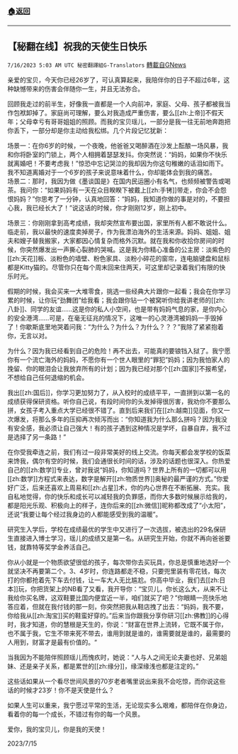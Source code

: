 ###  [:house:返回](README.md)
---


## 【秘翻在线】祝我的天使生日快乐
`7/16/2023 5:03 AM UTC 秘密翻譯組G-Translators` [轉載自GNews](https://gnews.org/articles/1463839)

亲爱的宝贝，今天你已经26岁了，可认真算起来，我陪伴你的日子不超过6年，这种缺憾带来的伤害会伴随你一生，并且无法弥合。

回顾我走过的前半生，好像我一直都是一个人向前冲，家庭、父母、孩子都被我当作包袱卸掉了。家庭尚可理解，要么对我造成严重伤害，要么[[zh:上帝]]不假天年；父母幸亏有哥哥姐姐的照顾。而我的宝贝瑶儿，一部分是我一往无前地奔跑把你丢下，一部分却是你主动给我松绑。几个片段记忆犹新：

场景一：在你6岁的时候，一个夜晚，他爸爸又喝醉酒在沙发上酝酿一场风暴，我和你将卧室的门锁上，两个人相拥着瑟瑟发抖。你突然说：“妈妈，如果你不快乐就离婚吧！不要考虑我！”惊恐中忘记哭泣的我却因为你这句稚嫩的话泪如雨下。我不知道离婚对于一个6岁的孩子来说意味着什么，你却能体会到我的痛苦。  
场景二：那时，我因为做《墨谈国是》在国内民运圈小有名气，也频频被警告或喝茶。我问你：“如果妈妈有一天在众目睽睽下被戴上[[zh:手铐]]带走，你会不会怨恨妈妈？”你思考了一分钟，认真地回答：“妈妈，我知道你做的事是对的，不要担心我，我已经长大了！”说这话的时候，你才刚刚12岁，刚上初中。

场景三：你刚刚拿到高考成绩，我却突然宣布要出国，家里所有人都不敢说什么。临走前，我以最快的速度卖掉房子，作为我漂泊海外的生活来源。妈妈、姐姐、姐夫和嫂子替我搬家，大家都因心情复杂而格外沉默。就在我和你收拾你房间的时候，你突然爆发出一声撕心裂肺的哭喊。这是我为你精心准备的公主房：淡紫色的[[zh:天花]]板、淡粉色的墙壁、粉色家具、淡粉小碎花的窗帘，连电脑键盘和鼠标都是Kitty猫的。尽管你只在每个周末回来住两天，可这里却记录着我们有限的快乐时光。

假期的时候，我会买来一大堆零食，挑选一些经典大片跟你一起看；我会在你学习累的时候，让你玩“劲舞团”给我看；我会跟你钻一个被窝听你给我讲老师的[[zh:八卦]]、同学的友谊……这是你的私人小空间，也是带有妈妈气息的家，是你内心的安全港湾……可是，在毫无征兆的情况下，这唯一的心灵港湾被妈妈一手毁掉了！你歇斯底里地哭着问我：“为什么？为什么？为什么？？？”我除了紧紧抱着你，无言以对。

为什么？因为我已经看到自己的危险！再不出去，可能真的要锒铛入狱了。我宁愿你有一个流亡海外的妈妈，不愿你有一个世人眼里的“罪犯”妈妈；因为我怕家人的挽留、你的眼泪会让我放弃所有的计划；因为我已经对那个[[zh:国家]]不报希望，不想给自己任何退缩的机会。

我出[[zh:国后]]，你学习更加努力了，从入校时的成绩平平，一直拼到以第一名的成绩获得保研资格。听你自己说，有段时间你的头发掉得很厉害，我劝你不要那么拼，女孩子考入重点大学已经很不错了。直到后来我们在[[zh:越南]]见面，你又一次爆发，将那么多年的压抑再次倾泻而出：“你知道我为什么那么拼吗？因为我没有安全感，我必须让自己强大！有的孩子遇到这种情况是学坏，自暴自弃，我不过是选择了另一条路！”

在你受我牵连之前，我们有过一段非常美好的线上交流。你每天都会发学校的饭菜来馋我，偶尔有空的时候，我们会通很长时间的话，涉及的话题也很深入。你热爱自己的[[zh:数学]]专业，曾对我说“妈妈，你知道吗？世界上所有的一切都可以用[[zh:数学]]方程式来表达，数字是解开[[zh:物质世界]]奥秘的最严谨的方式。”你爱好广泛，后来还喜欢上周易和[[zh:占星]]术，你的内心世界在不断拓展、充实。我自私地觉得，你的快乐和成长可以减轻我的负罪感，而你大多数时候展示给我的，都是阳光乐观、积极向上的样子，连你后来的[[zh:微信]]昵称都改成了“小太阳”，还说“我要让每个经过我身边的人都能感受到我的温暖”。

研究生入学后，学校在成绩最优的学生中又进行了一次选拔，被选出的29名保研生直接进入博士学习，瑶儿的成绩又是第一名。从研究生开始，你就不再向爸爸要钱，就靠特等奖学金养活自己。

你从小就是一个物质欲望很低的孩子，每次带你去买玩具，你总是慎重地选好一个就坚决不再要第二个。3、4岁时，你连路都走不稳，只要兜里装有零花钱，每次打的你都抢着先下车去付钱，让一车大人无比尴尬。你高中毕业，我们去[[zh:日本]]玩，你把货架上的NB看了又看，我开导你：“宝贝儿，你长这么大，从来不让我给你买名牌，这双鞋要比国内便宜近一半，咱们就买了吧？”你眼睛一亮快乐地答应着，但就在我付钱的那一刻，你突然把我从鞋店拽了出去：“妈妈，我不要，你给我从[[zh:淘宝]]买的鞋蛮好穿的。”后来当你跟我分享你研习[[zh:佛教]]的心得时，我才知道，你的慧根是天生的，你说：“财富在世界上流转，它既不属于你，也不属于我，它生不带来死不带去，谁用到就是谁的，谁需要就是谁的，最需要的人用到，财富才是最有价值的。“

当我因为不能陪伴照顾瑶儿而愧疚时，她说：“人与人之间无论夫妻也好、兄弟姐妹、还是亲子关系，都是累世的[[zh:缘分]]，缘深缘浅也都是注定的。”

这些话如果从一个看尽世间风景的70岁老者嘴里说出来我不会吃惊，而你说这些话的时候才23岁！你不是天使是什么？

如果人生可以重来，我宁愿过平常的生活，无论现实多么艰难，都陪伴在你身边，看着你的每一个成长，不错过有你的每一个风景。

爱你，我的宝贝儿，你是我的天使！

2023/7/15
